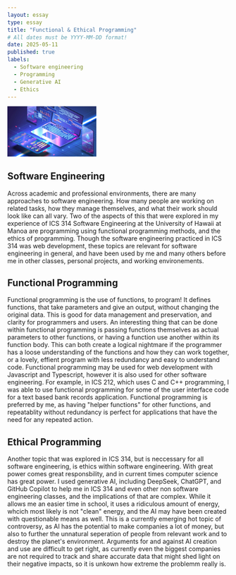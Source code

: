 ```yaml
---
layout: essay
type: essay
title: "Functional & Ethical Programming"
# All dates must be YYYY-MM-DD format! 
date: 2025-05-11
published: true
labels:
  - Software engineering
  - Programming
  - Generative AI
  - Ethics
---
```


<img width="40%" class="rounded" src="../img/final.jpg">

## Software Engineering

Across academic and professional environments, there are many approaches to software engineering. How many people are working on related tasks, how they manage themselves, and what their work should look like can all vary. Two of the aspects of this that were explored in my experience of ICS 314 Software Engineering at the University of Hawaii at Manoa are programming using functional programming methods, and the ethics of programming. Though the software engineering practiced in ICS 314 was web development, these topics are relevant for software engineering in general, and have been used by me and many others before me in other classes, personal projects, and working environements.

## Functional Programming

Functional programming is the use of functions, to program! It defines functions, that take parameters and give an output, without changing the original data. This is good for data management and preservation, and clarity for programmers and users. An interesting thing that can be done within functional programming is passing functions themselves as actual parameters to other functions, or having a function use another within its function body. This can both create a logical nightmare if the programmer has a loose understanding of the functions and how they can work together, or a lovely, effient program with less redundancy and easy to understand code. Functional programming may be used for web development with Javascript and Typescript, however it is also used for other software engineering. For example, in ICS 212, which uses C and C++ programming, I was able to use functional programming for some of the user interface code for a text based bank records application. Functional programming is preferred by me, as having "helper functions" for other functions, and repeatablity without redundancy is perfect for applications that have the need for any repeated action.

## Ethical Programming

Another topic that was explored in ICS 314, but is neccessary for all software engineering, is ethics within software engineering. With great power comes great responsbility, and in current times computer science has great power. I used generative AI, including DeepSeek, ChatGPT, and GitHub Copilot to help me in ICS 314 and even other non software engineering classes, and the implications of that are complex. While it allows me an easier time in school, it uses a ridiculous amount of energy, whcich most likely is not "clean" energy, and the AI may have been created with questionable means as well. This is a currently emerging hot topic of controversy, as AI has the potential to make companies a lot of money, but also to further the unnatural seperation of people from relevant work and to destroy the planet's environment. Arguments for and against AI creation and use are difficult to get right, as currently even the biggest companies are not required to track and share accurate data that might shed light on their negative impacts, so it is unkown how extreme the problemm really is. 
